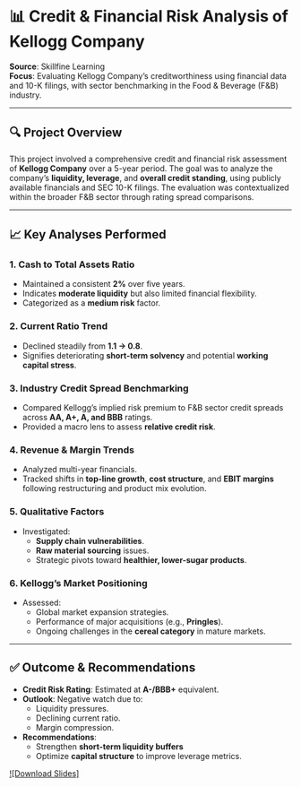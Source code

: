 # 📊 Credit & Financial Risk Analysis of Kellogg Company 

**Source**: Skillfine Learning  
**Focus**: Evaluating Kellogg Company’s creditworthiness using financial data and 10-K filings, with sector benchmarking in the Food & Beverage (F&B) industry.

---

## 🔍 Project Overview

This project involved a comprehensive credit and financial risk assessment of **Kellogg Company** over a 5-year period. The goal was to analyze the company’s **liquidity, leverage**, and **overall credit standing**, using publicly available financials and SEC 10-K filings. The evaluation was contextualized within the broader F&B sector through rating spread comparisons.

---

## 📈 Key Analyses Performed

### 1. **Cash to Total Assets Ratio**
- Maintained a consistent **2%** over five years.
- Indicates **moderate liquidity** but also limited financial flexibility.
- Categorized as a **medium risk** factor.

### 2. **Current Ratio Trend**
- Declined steadily from **1.1 → 0.8**.
- Signifies deteriorating **short-term solvency** and potential **working capital stress**.

### 3. **Industry Credit Spread Benchmarking**
- Compared Kellogg’s implied risk premium to F&B sector credit spreads across **AA, A+, A, and BBB** ratings.
- Provided a macro lens to assess **relative credit risk**.

### 4. **Revenue & Margin Trends**
- Analyzed multi-year financials.
- Tracked shifts in **top-line growth**, **cost structure**, and **EBIT margins** following restructuring and product mix evolution.

### 5. **Qualitative Factors**
- Investigated:
  - **Supply chain vulnerabilities**.
  - **Raw material sourcing** issues.
  - Strategic pivots toward **healthier, lower-sugar products**.

### 6. **Kellogg’s Market Positioning**
- Assessed:
  - Global market expansion strategies.
  - Performance of major acquisitions (e.g., **Pringles**).
  - Ongoing challenges in the **cereal category** in mature markets.

---

## ✅ Outcome & Recommendations

- **Credit Risk Rating**: Estimated at **A-/BBB+** equivalent.
- **Outlook**: Negative watch due to:
  - Liquidity pressures.
  - Declining current ratio.
  - Margin compression.
- **Recommendations**:
  - Strengthen **short-term liquidity buffers**
  - Optimize **capital structure** to improve leverage metrics.

[![Download Slides]](./Project_Kellogg's.pdf)

